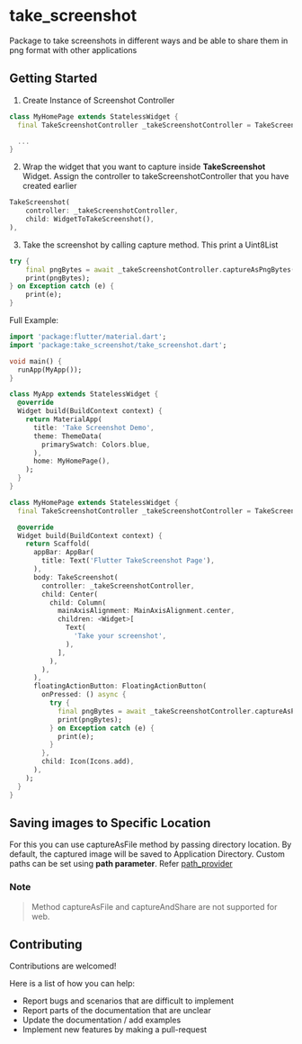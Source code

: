 # take_screenshot

Package to take screenshots in different ways and be able to share them in png format with other applications

## Getting Started
1) Create Instance of Screenshot Controller

```dart
class MyHomePage extends StatelessWidget {
  final TakeScreenshotController _takeScreenshotController = TakeScreenshotController();

  ...
}
```

2) Wrap the widget that you want to capture inside **TakeScreenshot** Widget. Assign the controller to takeScreenshotController that you have created earlier

```dart
TakeScreenshot(
    controller: _takeScreenshotController,
    child: WidgetToTakeScreenshot(),
),
```

3) Take the screenshot by calling capture method. This print a Uint8List

```dart
try {
    final pngBytes = await _takeScreenshotController.captureAsPngBytes();
    print(pngBytes);
} on Exception catch (e) {
    print(e);
}
```

Full Example:

```dart
import 'package:flutter/material.dart';
import 'package:take_screenshot/take_screenshot.dart';

void main() {
  runApp(MyApp());
}

class MyApp extends StatelessWidget {
  @override
  Widget build(BuildContext context) {
    return MaterialApp(
      title: 'Take Screenshot Demo',
      theme: ThemeData(
        primarySwatch: Colors.blue,
      ),
      home: MyHomePage(),
    );
  }
}

class MyHomePage extends StatelessWidget {
  final TakeScreenshotController _takeScreenshotController = TakeScreenshotController();

  @override
  Widget build(BuildContext context) {
    return Scaffold(
      appBar: AppBar(
        title: Text('Flutter TakeScreenshot Page'),
      ),
      body: TakeScreenshot(
        controller: _takeScreenshotController,
        child: Center(
          child: Column(
            mainAxisAlignment: MainAxisAlignment.center,
            children: <Widget>[
              Text(
                'Take your screenshot',
              ),
            ],
          ),
        ),
      ),
      floatingActionButton: FloatingActionButton(
        onPressed: () async {
          try {
            final pngBytes = await _takeScreenshotController.captureAsPngBytes();
            print(pngBytes);
          } on Exception catch (e) {
            print(e);
          }
        },
        child: Icon(Icons.add),
      ),
    );
  }
}
```

## Saving images to Specific Location
For this you can use captureAsFile method by passing directory location. By default, the captured image will be saved to Application Directory. Custom paths can be set using **path parameter**. Refer [path_provider](https://pub.dartlang.org/packages/path_provider)

### Note

>Method captureAsFile and captureAndShare are not supported for web.

## Contributing

Contributions are welcomed!

Here is a list of how you can help:

- Report bugs and scenarios that are difficult to implement
- Report parts of the documentation that are unclear
- Update the documentation / add examples
- Implement new features by making a pull-request